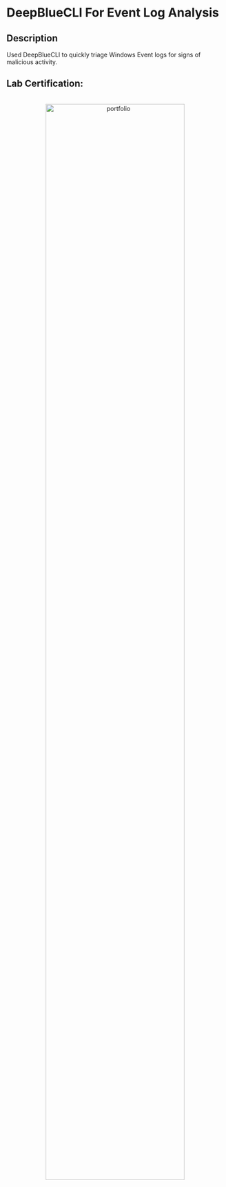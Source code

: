 <h1>DeepBlueCLI For Event Log Analysis</h1>

<h2>Description</h2>
Used DeepBlueCLI to quickly triage Windows Event logs for signs of malicious activity.
<br />

<h2>Lab Certification:</h2>

<p align="center">
<br/>
<img src="https://i.imgur.com/arCNb1f.png" height="80%" width="80%" alt="portfolio"/>
<br />


<!--
 ```diff
- text in red
+ text in green
! text in orange
# text in gray
@@ text in purple (and bold)@@
```
--!>
